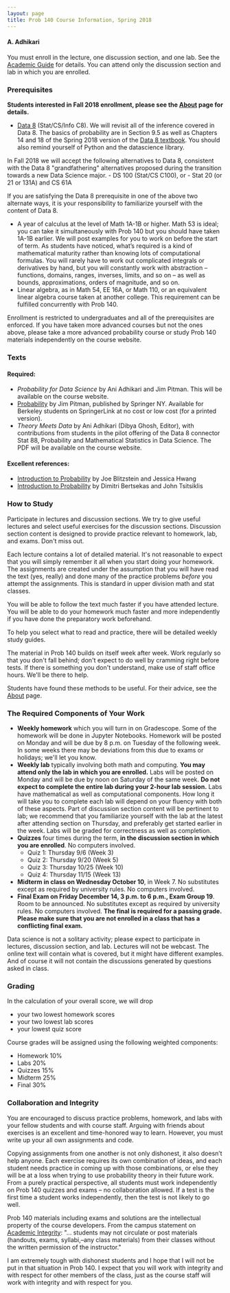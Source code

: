 ```yaml
---
layout: page
title: Prob 140 Course Information, Spring 2018
---
```

#### A. Adhikari ####

You must enroll in the lecture, one discussion section, and one lab. See the [Academic Guide](https://classes.berkeley.edu/content/2018-fall-stat-140-001-lec-001) for details. You can attend only the discussion section and lab in which you are enrolled.

### Prerequisites ###
**Students interested in Fall 2018 enrollment, please see the [About](http://prob140.org/about/) page for details.**

- [Data 8](http://data8.org/sp18/) (Stat/CS/Info C8). We will revisit all of the inference covered in Data 8. The basics of probability are in Section 9.5 as well as Chapters 14 and 18 of the Spring 2018 version of the [Data 8 textbook](https://www.inferentialthinking.com/chapters/intro). You should also remind yourself of Python and the datascience library.

In Fall 2018 we will accept the following alternatives to Data 8, consistent with the Data 8 "grandfathering" alternatives proposed during the transition towards a new Data Science major.
    - DS 100 (Stat/CS C100), or
    - Stat 20 (or 21 or 131A) and CS 61A

If you are satisfying the Data 8 prerequisite in one of the above two alternate ways, it is your responsibility to familiarize yourself with the content of Data 8.

- A year of calculus at the level of Math 1A-1B or higher. Math 53 is ideal; you can take it simultaneously with Prob 140 but you should have taken 1A-1B earlier. We will post examples for you to work on before the start of term. As students have noticed, what’s required is a kind of mathematical maturity rather than knowing lots of computational formulas. You will rarely have to work out complicated integrals or derivatives by hand, but you will constantly work with abstraction – functions, domains, ranges, inverses, limits, and so on – as well as bounds, approximations, orders of magnitude, and so on.
- Linear algebra, as in Math 54, EE 16A, or Math 110, or an equivalent linear algebra course taken at another college. This requirement can be fulfilled concurrently with Prob 140.

Enrollment is restricted to undergraduates and all of the prerequisites are enforced. If you have taken more advanced courses but not the ones above, please take a more advanced probability course or study Prob 140 materials independently on the course website.

### Texts ###
#### Required: ####
- *Probability for Data Science* by Ani Adhikari and Jim Pitman. This will be available on the course website.
- [Probability](http://www.springer.com/us/book/9780387979748) by Jim Pitman, published by Springer NY. Available for Berkeley students on SpringerLink at no cost or low cost (for a printed version).
- *Theory Meets Data* by Ani Adhikari (Dibya Ghosh, Editor), with contributions from students in the pilot offering of the Data 8 connector Stat 88, Probability and Mathematical Statistics in Data Science. The PDF will be available on the course website.

#### Excellent references: ####
- [Introduction to Probability](https://www.amazon.com/gp/product/1466575573/ref=as_li_tl?ie=UTF8&camp=1789&creative=390957&creativeASIN=1466575573&linkCode=as2) by Joe Blitzstein and Jessica Hwang
- [Introduction to Probability](http://athenasc.com/probbook.html) by Dimitri Bertsekas and John Tsitsiklis

### How to Study ###
Participate in lectures and discussion sections. We try to give useful lectures and select useful exercises for the discussion sections. Discussion section content is designed to provide practice relevant to homework, lab, and exams. Don't miss out.

Each lecture contains a lot of detailed material. It's not reasonable to expect that you will simply remember it all when you start doing your homework. The assignments are created under the assumption that you will have read the text (yes, really) and done many of the practice problems *before* you attempt the assignments. This is standard in upper division math and stat classes.

You will be able to follow the text much faster if you have attended lecture. You will be able to do your homework much faster and more independently if you have done the preparatory work beforehand.

To help you select what to read and practice, there will be detailed weekly study guides.

The material in Prob 140 builds on itself week after week. Work regularly so that you don't fall behind; don't expect to do well by cramming right before tests. If there is something you don't understand, make use of staff office hours. We'll be there to help.

Students have found these methods to be useful. For their advice, see the [About](http://prob140.org/about/) page.

### The Required Components of Your Work ###
- **Weekly homework** which you will turn in on Gradescope. Some of the homework will be done in Jupyter Notebooks. Homework will be posted on Monday and will be due by 8 p.m. on Tuesday of the following week. In some weeks there may be deviations from this due to exams or holidays; we'll let you know.
- **Weekly lab** typically involving both math and computing. **You may attend only the lab in which you are enrolled.** Labs will be posted on Monday and will be due by noon on Saturday of the same week. **Do not expect to complete the entire lab during your 2-hour lab session.** Labs have mathematical as well as computational components. How long it will take you to complete each lab will depend on your fluency with both of these aspects. Part of discussion section content will be pertinent to lab; we recommend that you familiarize yourself with the lab at the latest after attending section on Thursday, and preferably get started earlier in the week. Labs will be graded for correctness as well as completion. 
- **Quizzes** four times during the term, **in the discussion section in which you are enrolled**. No computers involved.
    - Quiz 1: Thursday 9/6 (Week 3)
    - Quiz 2: Thursday 9/20 (Week 5)
    - Quiz 3: Thursday 10/25 (Week 10)
    - Quiz 4: Thursday 11/15 (Week 13)
- **Midterm in class on Wednesday October 10**, in Week 7. No substitutes except as required by university rules. No computers involved.
- **Final Exam on Friday December 14, 3 p.m. to 6 p.m., Exam Group 19**. Room to be announced. No substitutes except as required by university rules. No computers involved. **The final is required for a passing grade. Please make sure that you are not enrolled in a class that has a conflicting final exam.**

Data science is not a solitary activity; please expect to participate in lectures, discussion section, and lab. Lectures will not be webcast. The online text will contain what is covered, but it might have different examples. And of course it will not contain the discussions generated by questions asked in class.

### Grading ###
In the calculation of your overall score, we will drop
- your two lowest homework scores
- your two lowest lab scores
- your lowest quiz score

Course grades will be assigned using the following weighted components:
- Homework 10%
- Labs 20%
- Quizzes 15%
- Midterm 25%
- Final 30%

### Collaboration and Integrity ###
You are encouraged to discuss practice problems, homework, and labs with your fellow students and with course staff. Arguing with friends about exercises is an excellent and time-honored way to learn. However, you must write up your all own assignments and code.

Copying assignments from one another is not only dishonest, it also doesn’t help anyone. Each exercise requires its own combination of ideas, and each student needs practice in coming up with those combinations, or else they will be at a loss when trying to use probability theory in their future work. From a purely practical perspective, all students must work independently on Prob 140 quizzes and exams – no collaboration allowed. If a test is the first time a student works independently, then the test is not likely to go well.

Prob 140 materials including exams and solutions are the intellectual property of the course developers. From the campus statement on [Academic Integrity](https://teaching.berkeley.edu/statements-course-policies): "... students may not circulate or post materials (handouts, exams, syllabi,–any class materials) from their classes without the written permission of the instructor."

I am extremely tough with dishonest students and I hope that I will not be put in that situation in Prob 140. I expect that you will work with integrity and with respect for other members of the class, just as the course staff will work with integrity and with respect for you.
